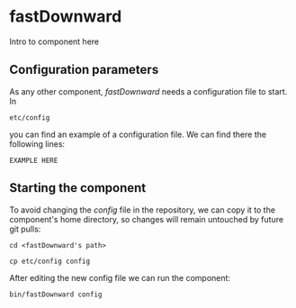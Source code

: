 # fastDownward
Intro to component here


## Configuration parameters
As any other component, *fastDownward* needs a configuration file to start. In
```
etc/config
```
you can find an example of a configuration file. We can find there the following lines:
```
EXAMPLE HERE
```

## Starting the component
To avoid changing the *config* file in the repository, we can copy it to the component's home directory, so changes will remain untouched by future git pulls:

```
cd <fastDownward's path> 
```
```
cp etc/config config
```

After editing the new config file we can run the component:

```
bin/fastDownward config
```

